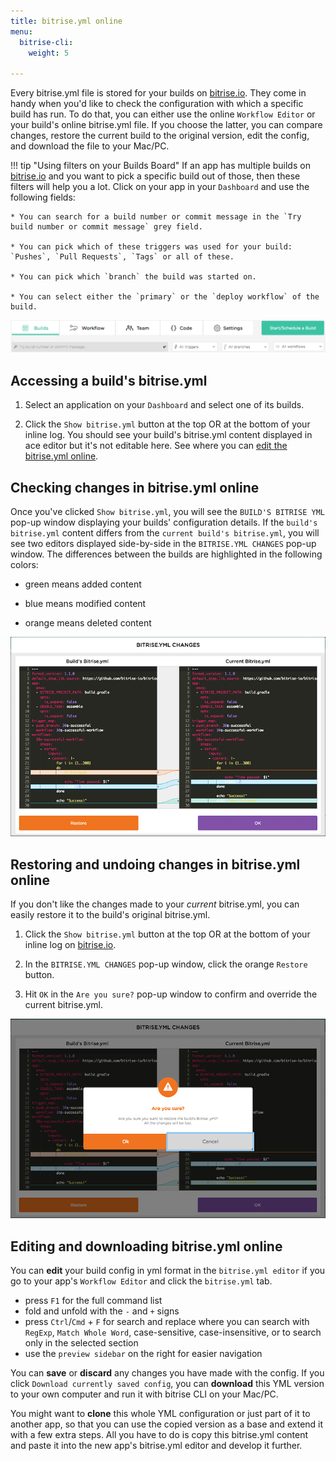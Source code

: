 ```yaml
---
title: bitrise.yml online
menu:
  bitrise-cli:
    weight: 5

---
```

Every bitrise.yml file is stored for your builds on [bitrise.io](https://www.bitrise.io). They come in handy when you'd like to check the configuration with which a specific build has run. To do that, you can either use the online `Workflow Editor` or your build's online bitrise.yml file. If you choose the latter, you can compare changes, restore the current build to the original version, edit the config, and download the file to your Mac/PC.


!!! tip "Using filters on your Builds Board"
    If an app has multiple builds on [bitrise.io](https://www.bitrise.io) and you want to pick a specific build out of those, then these filters will help you a lot. Click on your app in your `Dashboard` and use the following fields:

    * You can search for a build number or commit message in the `Try build number or commit message` grey field.

    * You can pick which of these triggers was used for your build: `Pushes`, `Pull Requests`, `Tags` or all of these.

    * You can pick which `branch` the build was started on.

    * You can select either the `primary` or the `deploy workflow` of the build.


  ![Screenshot](/img/bitrise-cli-bitrise-yml/build-filters.png)


## Accessing a build's bitrise.yml

1. Select an application on your `Dashboard` and select one of its builds.

2. Click the `Show bitrise.yml` button at the top OR at the bottom of your inline log.
You should see your build's bitrise.yml content displayed in ace editor but it's not editable here. See where you can [edit the bitrise.yml online](#editing-and-downloading-bitriseyml-online).

## Checking changes in bitrise.yml online

Once you've clicked `Show bitrise.yml`, you will see the `BUILD'S BITRISE YML` pop-up window displaying your builds' configuration details. If the `build's bitrise.yml` content differs from the `current build's bitrise.yml`, you will see two editors displayed side-by-side in the `BITRISE.YML CHANGES` pop-up window. The differences between the builds are highlighted in the following colors:

- green means added content

- blue means modified content

- orange means deleted content


![Screenshot](/img/bitrise-cli-bitrise-yml/bitrise-yml-changes.png)

## Restoring and undoing changes in bitrise.yml online

If you don't like the changes made to your _current_ bitrise.yml, you can easily restore it to the build's original bitrise.yml.

1. Click the `Show bitrise.yml` button at the top OR at the bottom of your inline log on [bitrise.io](https://www.bitrise.io/).

2. In the `BITRISE.YML CHANGES` pop-up window, click the orange `Restore` button.

3. Hit `OK` in the `Are you sure?` pop-up window to confirm and override the current bitrise.yml.

![Screenshot](/img/bitrise-cli-bitrise-yml/confirm-bitrise-yml-changes.png)


## Editing and downloading bitrise.yml online

You can __edit__ your build config in yml format in the `bitrise.yml editor` if you go to your app's `Workflow Editor` and click the `bitrise.yml` tab.

- press `F1` for the full command list
- fold and unfold with the `-` and `+` signs
- press `Ctrl`/`Cmd` + `F` for search and replace where you can search with `RegExp`, `Match Whole Word`, case-sensitive, case-insensitive, or to search only in the selected section
- use the `preview sidebar` on the right for easier navigation

You can __save__ or __discard__ any changes you have made with the config. If you click `Download currently saved config`, you can __download__ this YML version to your own computer and run it with bitrise CLI on your Mac/PC.

You might want to __clone__ this whole YML configuration or just part of it to another app, so that you can use the copied version as a base and extend it with a few extra steps. All you have to do is copy this bitrise.yml content and paste it into the new app's bitrise.yml editor and develop it further.